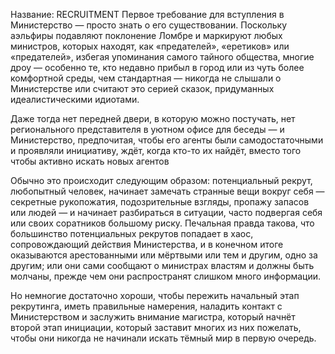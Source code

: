 Название: RECRUITMENT
Первое требование для вступления в Министерство — просто знать о его существовании. Поскольку аэльфиры подавляют поклонение Ломбре и маркируют любых министров, которых находят, как «предателей», «еретиков» или «предателей», избегая упоминания самого тайного общества, многие дроу — особенно те, кто недавно прибыл в город или из чуть более комфортной среды, чем стандартная — никогда не слышали о Министерстве или считают это серией сказок, придуманных идеалистическими идиотами.  

Даже тогда нет передней двери, в которую можно постучать, нет регионального представителя в уютном офисе для беседы — и Министерство, предпочитая, чтобы его агенты были самодостаточными и проявляли инициативу, ждёт, когда кто-то их найдёт, вместо того чтобы активно искать новых агентов

Обычно это происходит следующим образом: потенциальный рекрут, любопытный человек, начинает замечать странные вещи вокруг себя — секретные рукопожатия, подозрительные взгляды, пропажу запасов или людей — и начинает разбираться в ситуации, часто подвергая себя или своих соратников большому риску. Печальная правда такова, что большинство потенциальных рекрутов попадает в хаос, сопровождающий действия Министерства, и в конечном итоге оказываются арестованными или мёртвыми или тем и другим, одно за другим; или они сами сообщают о министрах властям и должны быть молчаны, прежде чем они распространят слишком много информации.  

Но немногие достаточно хороши, чтобы пережить начальный этап рекрутинга, иметь правильные намерения, наладить контакт с Министерством и заслужить внимание магистра, который начнёт второй этап инициации, который заставит многих из них пожелать, чтобы они никогда не начинали искать тёмный мир в первую очередь.